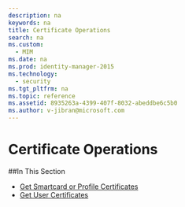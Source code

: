 ```yaml
---
description: na
keywords: na
title: Certificate Operations
search: na
ms.custom: 
  - MIM
ms.date: na
ms.prod: identity-manager-2015
ms.technology: 
  - security
ms.tgt_pltfrm: na
ms.topic: reference
ms.assetid: 8935263a-4399-407f-8032-abeddbe6c5b0
ms.author: v-jibran@microsoft.com
---
```

# Certificate Operations
##In This Section

- [Get Smartcard or Profile Certificates](Get_Smartcard_or_Profile_Certificates.md)
- [Get User Certificates](Get_User_Certificates.md)
